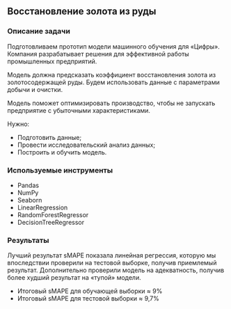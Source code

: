 ## Восстановление золота из руды
### Описание задачи
Подготовливаем прототип модели машинного обучения для «Цифры». Компания разрабатывает решения для эффективной работы промышленных предприятий.

Модель должна предсказать коэффициент восстановления золота из золотосодержащей руды. Будем использовать данные с параметрами добычи и очистки.

Модель поможет оптимизировать производство, чтобы не запускать предприятие с убыточными характеристиками.

Нужно:

- Подготовить данные;
- Провести исследовательский анализ данных;
- Построить и обучить модель.


### Используемые инструменты
- Pandas
- NumPy
- Seaborn
- LinearRegression
- RandomForestRegressor
- DecisionTreeRegressor

### Результаты
Лучший результат sMAPE показала линейная регрессия, которую мы впоследствии проверили на тестовой выборке, получив приемлемый результат. Дополнительно проверили модель на адекватность, получив более худший результат на «тупой» модели.

- Итоговый sMAPE для обучающей выборки ≈ 9% 
- Итоговый sMAPE для тестовой выборки ≈ 9,7%